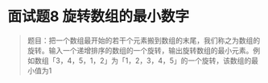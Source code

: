 # 面试题8 旋转数组的最小数字

>题目：把一个数组最开始的若干个元素搬到数组的末尾，我们称之为数组的旋转。输入一个递增排序的数组的一个旋转，输出旋转数组的最小元素。例如数组「3，4，5，1，2」为「1，2，3，4，5」的一个旋转，该数组的最小值为1

```c++

```

